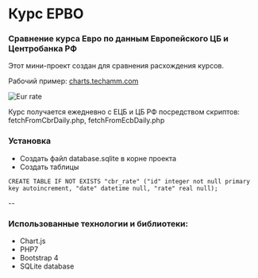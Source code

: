 # Курс ЕРВО

### Сравнение курса Евро по данным Европейского ЦБ и Центробанка РФ

Этот мини-проект создан для сравнения расхождения курсов.

Рабочий пример:
[charts.techamm.com](http://charts.techamm.com/)

![Eur rate](https://cloud.githubusercontent.com/assets/5978976/24227442/d1b1ea2c-0fb8-11e7-87f7-2a3747e7e739.png)

Курс получается ежедневно с ЕЦБ и ЦБ РФ посредством скриптов: fetchFromCbrDaily.php, fetchFromEcbDaily.php

### Установка
- Создать файл database.sqlite в корне проекта
- Создать таблицы
```
CREATE TABLE IF NOT EXISTS "cbr_rate" ("id" integer not null primary key autoincrement, "date" datetime null, "rate" real null);

```

-- 

### Использованные технологии и библиотеки:
- Chart.js
- PHP7
- Bootstrap 4
- SQLite database
